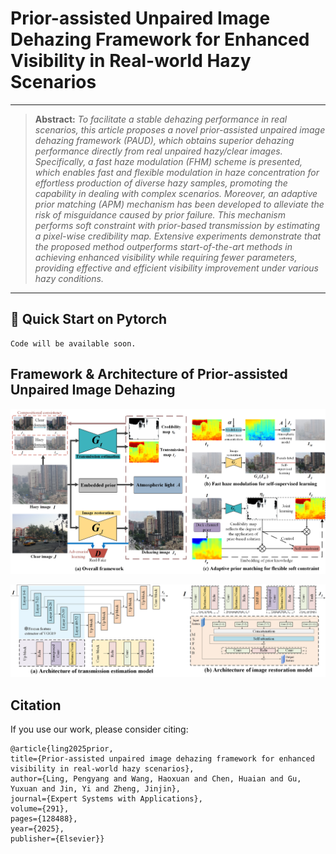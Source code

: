 # Prior-assisted Unpaired Image Dehazing Framework for Enhanced Visibility in Real-world Hazy Scenarios

<hr />

> **Abstract:** *To facilitate a stable dehazing performance in real scenarios, this article proposes a novel prior-assisted unpaired image dehazing framework (PAUD), which obtains superior dehazing performance directly from real unpaired hazy/clear images. Specifically, a fast haze modulation (FHM) scheme is presented, which enables fast and flexible modulation in haze concentration for effortless production of diverse hazy samples, promoting the capability in dealing with complex scenarios. Moreover, an adaptive prior matching (APM) mechanism has been developed to alleviate the risk of misguidance caused by prior failure. This mechanism performs soft constraint with prior-based transmission by estimating a pixel-wise credibility map.
Extensive experiments demonstrate that the proposed method outperforms start-of-the-art methods in achieving enhanced visibility while requiring fewer parameters, providing effective and efficient visibility improvement under various hazy conditions.* 
<hr />


## 🎈 Quick Start on Pytorch 
```
Code will be available soon.
```


## Framework & Architecture of Prior-assisted Unpaired Image Dehazing

![image](https://github.com/LPengYang/Prior-assisted-Unpaired-Image-Dehazing/blob/main/demonstration/Framework.png) 

![image](https://github.com/LPengYang/Prior-assisted-Unpaired-Image-Dehazing/blob/main/demonstration/Architecture.png) 



## Citation
If you use our work, please consider citing:

    @article{ling2025prior,
    title={Prior-assisted unpaired image dehazing framework for enhanced visibility in real-world hazy scenarios},
    author={Ling, Pengyang and Wang, Haoxuan and Chen, Huaian and Gu, Yuxuan and Jin, Yi and Zheng, Jinjin},
    journal={Expert Systems with Applications},
    volume={291},
    pages={128488},
    year={2025},
    publisher={Elsevier}}
